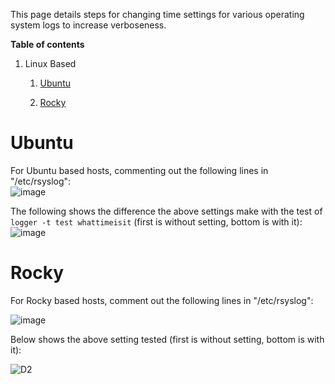 This page details steps for changing time settings for various operating system logs to increase verboseness.

**Table of contents**

1. Linux Based
   
   1. [Ubuntu](#ubuntu)
   
   2. [Rocky](#rocky)

# Ubuntu

For Ubuntu based hosts, commenting out the following lines in "/etc/rsyslog":  
![image](https://user-images.githubusercontent.com/71083461/214674297-462641a0-ab55-4083-818c-acb38386d185.png)

The following shows the difference the above settings make with the test of `logger -t test whattimeisit` (first is without setting, bottom is with it):  
![image](https://user-images.githubusercontent.com/71083461/214674396-a0c44905-f8a5-411e-8d12-82fb5950d03f.png)

# Rocky

For Rocky based hosts, comment out the following lines in "/etc/rsyslog":  

![image](https://user-images.githubusercontent.com/71083461/214674524-0706a22d-5141-45a1-ae12-d30f19ec014d.png)  

Below shows the above setting tested (first is without setting, bottom is with it):  

![D2](https://user-images.githubusercontent.com/71083461/214675559-61885576-d346-4d7f-9697-51f84ef33d4c.PNG)
